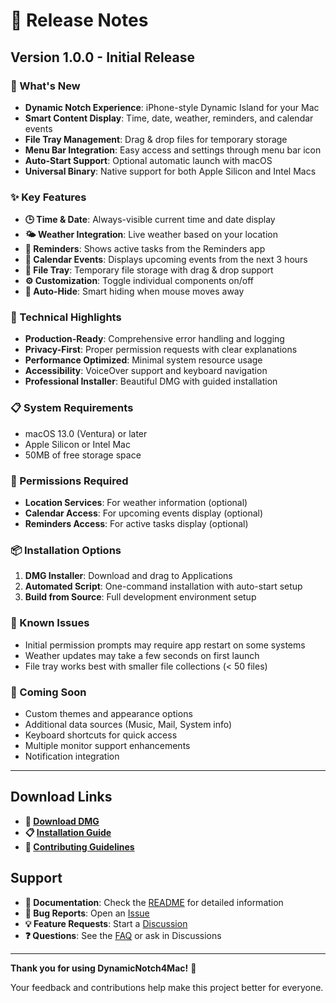 # 📝 Release Notes

## Version 1.0.0 - Initial Release

### 🎉 What's New
- **Dynamic Notch Experience**: iPhone-style Dynamic Island for your Mac
- **Smart Content Display**: Time, date, weather, reminders, and calendar events
- **File Tray Management**: Drag & drop files for temporary storage
- **Menu Bar Integration**: Easy access and settings through menu bar icon
- **Auto-Start Support**: Optional automatic launch with macOS
- **Universal Binary**: Native support for both Apple Silicon and Intel Macs

### ✨ Key Features
- **🕒 Time & Date**: Always-visible current time and date display
- **🌤 Weather Integration**: Live weather based on your location
- **📝 Reminders**: Shows active tasks from the Reminders app
- **📅 Calendar Events**: Displays upcoming events from the next 3 hours
- **📁 File Tray**: Temporary file storage with drag & drop support
- **⚙️ Customization**: Toggle individual components on/off
- **🚀 Auto-Hide**: Smart hiding when mouse moves away

### 🔧 Technical Highlights
- **Production-Ready**: Comprehensive error handling and logging
- **Privacy-First**: Proper permission requests with clear explanations
- **Performance Optimized**: Minimal system resource usage
- **Accessibility**: VoiceOver support and keyboard navigation
- **Professional Installer**: Beautiful DMG with guided installation

### 📋 System Requirements
- macOS 13.0 (Ventura) or later
- Apple Silicon or Intel Mac
- 50MB of free storage space

### 🔐 Permissions Required
- **Location Services**: For weather information (optional)
- **Calendar Access**: For upcoming events display (optional)
- **Reminders Access**: For active tasks display (optional)

### 📦 Installation Options
1. **DMG Installer**: Download and drag to Applications
2. **Automated Script**: One-command installation with auto-start setup
3. **Build from Source**: Full development environment setup

### 🐛 Known Issues
- Initial permission prompts may require app restart on some systems
- Weather updates may take a few seconds on first launch
- File tray works best with smaller file collections (< 50 files)

### 🔮 Coming Soon
- Custom themes and appearance options
- Additional data sources (Music, Mail, System info)
- Keyboard shortcuts for quick access
- Multiple monitor support enhancements
- Notification integration

---

## Download Links

- **🚀 [Download DMG](https://github.com/yourusername/dynamicNotch4mac/releases/download/v1.0.0/DynamicNotch4Mac-1.0.0.dmg)**
- **📋 [Installation Guide](INSTALL.md)**
- **🤝 [Contributing Guidelines](CONTRIBUTING.md)**

## Support

- **📖 Documentation**: Check the [README](README.md) for detailed information
- **🐛 Bug Reports**: Open an [Issue](https://github.com/yourusername/dynamicNotch4mac/issues)
- **💡 Feature Requests**: Start a [Discussion](https://github.com/yourusername/dynamicNotch4mac/discussions)
- **❓ Questions**: See the [FAQ](README.md#troubleshooting) or ask in Discussions

---

**Thank you for using DynamicNotch4Mac!** 🎉

Your feedback and contributions help make this project better for everyone.
